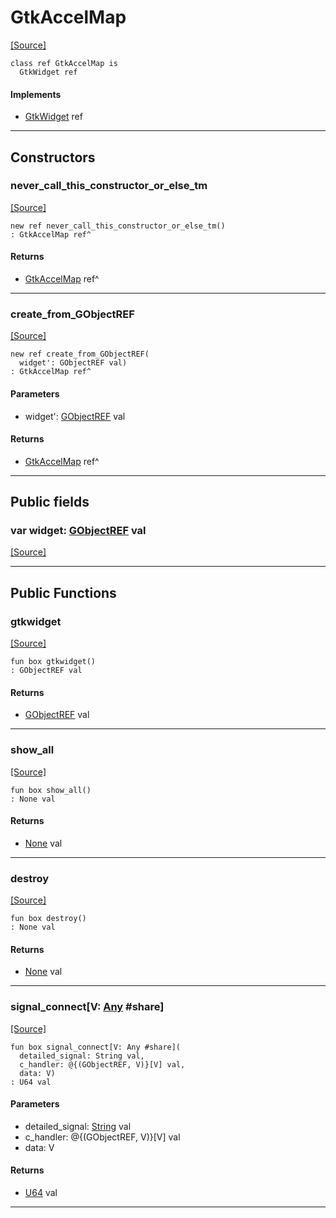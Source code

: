 # GtkAccelMap
<span class="source-link">[[Source]](src/gtk3/GtkAccelMap.md#L6)</span>
```pony
class ref GtkAccelMap is
  GtkWidget ref
```

#### Implements

* [GtkWidget](gtk3-GtkWidget.md) ref

---

## Constructors

### never_call_this_constructor_or_else_tm
<span class="source-link">[[Source]](src/gtk3/GtkAccelMap.md#L10)</span>


```pony
new ref never_call_this_constructor_or_else_tm()
: GtkAccelMap ref^
```

#### Returns

* [GtkAccelMap](gtk3-GtkAccelMap.md) ref^

---

### create_from_GObjectREF
<span class="source-link">[[Source]](src/gtk3/GtkAccelMap.md#L13)</span>


```pony
new ref create_from_GObjectREF(
  widget': GObjectREF val)
: GtkAccelMap ref^
```
#### Parameters

*   widget': [GObjectREF](gtk3-..-gobject-GObjectREF.md) val

#### Returns

* [GtkAccelMap](gtk3-GtkAccelMap.md) ref^

---

## Public fields

### var widget: [GObjectREF](gtk3-..-gobject-GObjectREF.md) val
<span class="source-link">[[Source]](src/gtk3/GtkAccelMap.md#L7)</span>



---

## Public Functions

### gtkwidget
<span class="source-link">[[Source]](src/gtk3/GtkAccelMap.md#L9)</span>


```pony
fun box gtkwidget()
: GObjectREF val
```

#### Returns

* [GObjectREF](gtk3-..-gobject-GObjectREF.md) val

---

### show_all
<span class="source-link">[[Source]](src/gtk3/GtkWidget.md#L4)</span>


```pony
fun box show_all()
: None val
```

#### Returns

* [None](builtin-None.md) val

---

### destroy
<span class="source-link">[[Source]](src/gtk3/GtkWidget.md#L7)</span>


```pony
fun box destroy()
: None val
```

#### Returns

* [None](builtin-None.md) val

---

### signal_connect\[V: [Any](builtin-Any.md) #share\]
<span class="source-link">[[Source]](src/gtk3/GtkWidget.md#L10)</span>


```pony
fun box signal_connect[V: Any #share](
  detailed_signal: String val,
  c_handler: @{(GObjectREF, V)}[V] val,
  data: V)
: U64 val
```
#### Parameters

*   detailed_signal: [String](builtin-String.md) val
*   c_handler: @{(GObjectREF, V)}[V] val
*   data: V

#### Returns

* [U64](builtin-U64.md) val

---

